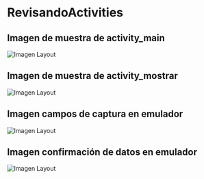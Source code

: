 # RevisandoActivities
## Imagen de muestra de activity_main
![Imagen Layout](https://cloud.githubusercontent.com/assets/9440039/19615742/a3cbd9b8-97c9-11e6-9a12-5eeaec521071.png)

## Imagen de muestra de activity_mostrar
![Imagen Layout](https://cloud.githubusercontent.com/assets/9440039/19615744/a3cfa192-97c9-11e6-8837-311e6c947b28.png)

## Imagen campos de captura en emulador
![Imagen Layout](https://cloud.githubusercontent.com/assets/9440039/19615746/a3d5c220-97c9-11e6-8b20-03ecaf16c10c.png)

## Imagen confirmación de datos en emulador
![Imagen Layout](https://cloud.githubusercontent.com/assets/9440039/19615747/a3db53ca-97c9-11e6-8537-c2aa559464cf.png)
